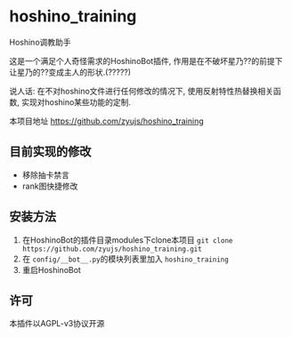 # hoshino_training  

Hoshino调教助手

这是一个满足个人奇怪需求的HoshinoBot插件, 作用是在不破坏星乃??的前提下让星乃的??变成主人的形状.(?????)

说人话: 在不对hoshino文件进行任何修改的情况下, 使用反射特性热替换相关函数, 实现对hoshino某些功能的定制.

本项目地址 https://github.com/zyujs/hoshino_training

## 目前实现的修改

- 移除抽卡禁言
- rank图快捷修改

## 安装方法

1. 在HoshinoBot的插件目录modules下clone本项目 `git clone https://github.com/zyujs/hoshino_training.git`
1. 在 `config/__bot__.py`的模块列表里加入 `hoshino_training`
1. 重启HoshinoBot

## 许可

本插件以AGPL-v3协议开源
